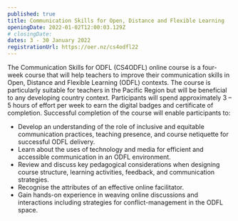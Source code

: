 ```yaml
---
published: true
title: Communication Skills for Open, Distance and Flexible Learning
openingDate: 2022-01-02T12:00:03.129Z
# closingDate:
dates: 3 - 30 January 2022
registrationUrl: https://oer.nz/cs4odfl22
---
```


The Communication Skills for ODFL (CS4ODFL) online course is a four-week course that will help teachers to improve their communication skills in Open, Distance and Flexible Learning (ODFL) contexts. The course is particularly suitable for teachers in the Pacific Region but will be beneficial to any developing country context. Participants will spend approximately 3 – 5 hours of effort per week to earn the digital badges and certificate of completion. Successful completion of the course will enable participants to:

- Develop an understanding of the role of inclusive and equitable communication practices, teaching presence, and course netiquette for successful ODFL delivery.
- Learn about the uses of technology and media for efficient and accessible communication in an ODFL environment.
- Review and discuss key pedagogical considerations when designing course structure, learning activities, feedback, and communication strategies.
- Recognise the attributes of an effective online facilitator.
- Gain hands-on experience in weaving online discussions and interactions including strategies for conflict-management in the ODFL space.
